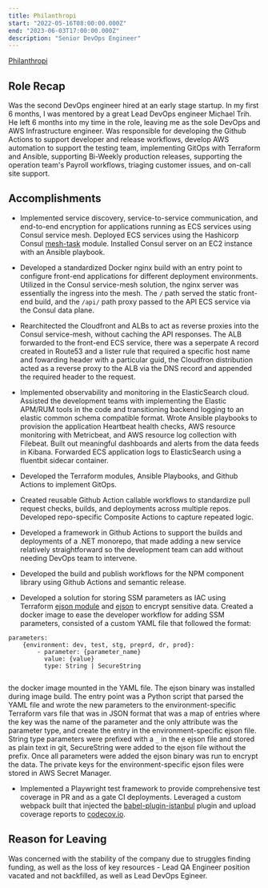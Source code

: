 ```yaml
---
title: Philanthropi
start: "2022-05-16T08:00:00.000Z"
end: "2023-06-03T17:00:00.000Z"
description: "Senior DevOps Engineer"
---
```


<a href="https://philanthropi.com/" target="_blank">Philanthropi</a>

## Role Recap

Was the second DevOps engineer hired at an early stage startup. In my first 6 months, I was mentored by a great Lead DevOps engineer Michael Trih. He left 6 months into my time in the role, leaving me as the sole DevOps and AWS Infrastructure engineer. Was responsible for developing the Github Actions to support developer and release workflows, develop AWS automation to support the testing team, implementing GitOps with Terraform and Ansible, supporting Bi-Weekly production releases, supporting the operation team's Payroll workflows, triaging customer issues, and on-call site support. 

## Accomplishments

* Implemented service discovery, service-to-service communication, and end-to-end encryption for applications running as ECS services using Consul service mesh. Deployed ECS services using the Hashicorp Consul <a href="https://github.com/hashicorp/terraform-aws-consul-ecs/tree/main/modules/mesh-task" target="_blank">mesh-task</a> module. Installed Consul server on an EC2 instance with an Ansible playbook.

* Developed a standardized Docker nginx build with an entry point to configure front-end applications for different deployment environments. Utilized in the Consul service-mesh solution, the nginx server was essentially the ingress into the mesh. The `/` path served the static front-end build, and the `/api/` path proxy passed to the API ECS service via the Consul data plane.

* Rearchitected the Cloudfront and ALBs to act as reverse proxies into the Consul service-mesh, without caching the API responses. The ALB forwarded to the front-end ECS service, there was a seperpate A record created in Route53 and a lister rule that required a specific host name and fowarding header with a particular guid, the Cloudfron distribution acted as a reverse proxy to the ALB via the DNS record and appended the required header to the request.

* Implemented observability and monitoring in the ElasticSearch cloud. Assisted the development teams with implementing the Elastic APM/RUM tools in the code and transitioning backend logging to an elastic common schema compatible format. Wrote Ansible playbooks to provision the application Heartbeat health checks, AWS resource monitoring with Metricbeat, and AWS resource log collection with Filebeat. Built out meaningful dashboards and alerts from the data feeds in Kibana. Forwarded ECS application logs to ElasticSearch using a fluentbit sidecar container.

* Developed the Terraform modules, Ansible Playbooks, and Github Actions to implement GitOps.

* Created reusable Github Action callable workflows to standardize pull request checks, builds, and deployments across multiple repos. Developed repo-specific Composite Actions to capture repeated logic.

* Developed a framework in Github Actions to support the builds and deployments of a .NET monorepo, that made adding a new service relatively straightforward so the development team can add without needing DevOps team to intervene.

* Developed the build and publish workflows for the NPM component library using Github Actions and semantic release.

* Developed a solution for storing SSM parameters as IAC using Terraform <a href="https://registry.terraform.io/providers/bouk/ejson/latest" target="_blank">ejson module</a> and <a href="https://github.com/Shopify/ejson" target="_blank">ejson</a> to encrypt sensitive data. Created a docker image to ease the developer workflow for adding SSM parameters, consisted of a custom YAML file that followed the format:

```
parameters:
    {environment: dev, test, stg, preprd, dr, prod}:
        - parameter: {parameter_name}
          value: {value}
          type: String | SecureString
        
```
the docker image mounted in the YAML file. The ejson binary was installed during image build. The entry point was a Python script that parsed the YAML file and wrote the new parameters to the environment-specific Terraform vars file that was in JSON format that was a map of entries where the key was the name of the parameter and the only attribute was the parameter type, and create the entry in the environment-specific ejson file. String type parameters were prefixed with a `_` in the e ejson file and stored as plain text in git, SecureString were added to the ejson file without the prefix. Once all parameters were added the ejson binary was run to encrypt the data. The private keys for the environment-specific ejson files were stored in AWS Secret Manager.

* Implemented a Playwright test framework to provide comprehensive test coverage in PR and as a gate CI deployments. Leveraged a custom webpack built that injected the <a href="https://github.com/istanbuljs/babel-plugin-istanbul" target="_blank">babel-plugin-istanbul</a> plugin and upload coverage reports to <a href="https://about.codecov.io/" target="_blank">codecov.io</a>.

## Reason for Leaving

Was concerned with the stability of the company due to struggles finding funding, as well as the loss of key resources - Lead QA Engineer position vacated and not backfilled, as well as Lead DevOps Egineer.
